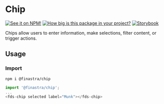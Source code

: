 # Chip

[![See it on NPM!](https://img.shields.io/npm/v/@finastra/chip?style=for-the-badge)](https://www.npmjs.com/package/@finastra/chip)
[![How big is this package in your project?](https://img.shields.io/bundlephobia/minzip/@finastra/chip?style=for-the-badge)](https://bundlephobia.com/result?p=@finastra/chip')
[![Storybook](https://shields.io/badge/-Play%20with%20this%20web%20component-2a0481?logo=storybook&style=for-the-badge)](https://finastra.github.io/finastra-design-system/?path=/story/data-display-chip--default)


Chips allow users to enter information, make selections, filter content, or trigger actions.

## Usage

### Import

```
npm i @finastra/chip
```

```ts
import '@finastra/chip';
...
<fds-chip selected label="Munk"></fds-chip>
```
